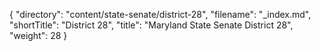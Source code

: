 {
  "directory": "content/state-senate/district-28",
  "filename": "_index.md",
  "shortTitle": "District 28",
  "title": "Maryland State Senate District 28",
  "weight": 28
}
